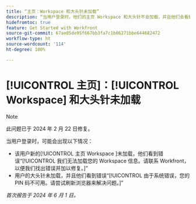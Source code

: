 ```yaml
---
title: “主页：Workspace 和大头针未加载”
description: “当用户登录时，他们的主页 Workspace 和大头针不会加载，并且他们会看到错误消息。”
hidefromtoc: true
feature: Get Started with Workfront
source-git-commit: 67ae05de95f667bb3fa7c1b06271bbe644682472
workflow-type: ht
source-wordcount: '114'
ht-degree: 100%

---
```



# [!UICONTROL 主页]：[!UICONTROL Workspace] 和大头针未加载

>[!NOTE]
>
>此问题已于 2024 年 2 月 22 日修复。

当用户登录时，可能会出现以下情况：

* 该用户新的[!UICONTROL 主页 Workspace ]未加载，他们看到错误“[!UICONTROL 我们无法加载您的 Workspace 信息。请联系 Workfront，以便我们找出错误并加以修复。]”
* 用户的大头针未加载，并且他们看到错误“[!UICONTROL 由于系统错误，您的 PIN 码不可用。请尝试刷新浏览器来解决问题。]”

_首次报告于 2024 年 6 月 1 日。_
